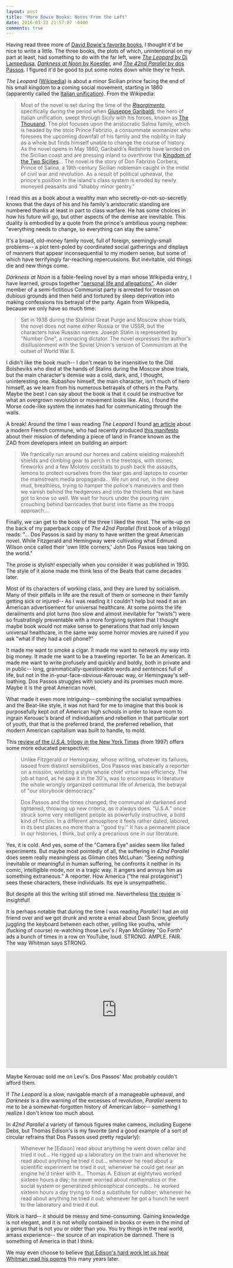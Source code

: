 ```yaml
---
layout: post
title: "More Bowie Books: Notes From the Left"
date: 2016-03-22 21:57:07 -0400
comments: true
---
```


Having read three more of [David Bowie's favorite books](http://sts10.github.io/2016/02/14/bowie-books.html), I thought it'd be nice to write a little. The three books, the plots of which, unintentional on my part at least, had something to do with the far left, were [_The Leopard_ by Di Lampedusa](http://www.amazon.com/dp/0375714790/ref=sr_rp_1?m=ATVPDKIKX0DER&ie=UTF8&qid=1458698414&sr=sr-1&keywords=The+Leopard%3A+A+Novel), [_Darkness at Noon_ by Koestler](http://www.amazon.com/Darkness-at-Noon-Arthur-Koestler/dp/1416540261/ref=sr_1_1?s=books&ie=UTF8&qid=1458698450&sr=1-1&keywords=darkness+at+noon+by+arthur+koestler), and [_The 42nd Parallel_ by dos Passos](http://www.amazon.com/42nd-Parallel-U-S-Trilogy/dp/0618056815/ref=sr_1_1?s=books&ie=UTF8&qid=1458698558&sr=1-1&keywords=the+42nd+parallel+by+john+dos+passos). I figured it'd be good to put some notes down while they're fresh. 

<!-- more -->

_The Leopard_ ([Wikipedia](https://en.wikipedia.org/wiki/The_Leopard)) is about a minor Sicilian prince facing the end of his small kingdom to a coming social movement, starting in 1860 (apparently called the [Italian unification](https://en.wikipedia.org/wiki/Italian_unification)). From the Wikipedia:

> Most of the novel is set during the time of the [_Risorgimento_](https://en.wikipedia.org/wiki/Risorgimento), specifically during the period when [Giuseppe Garibaldi](https://en.wikipedia.org/wiki/Risorgimento), the hero of Italian unification, swept through Sicily with his forces, known as [The Thousand](https://en.wikipedia.org/wiki/I_Mille). The plot focuses upon the aristocratic Salina family, which is headed by the stoic Prince Fabrizio, a consummate womanizer who foresees the upcoming downfall of his family and the nobility in Italy as a whole but finds himself unable to change the course of history. As the novel opens in May 1860, Garibaldi's Redshirts have landed on the Sicilian coast and are pressing inland to overthrow the [Kingdom of the Two Sicilies](https://en.wikipedia.org/wiki/Kingdom_of_the_Two_Sicilies)... The novel is the story of Don Fabrizio Corbera, Prince of Salina, a 19th-century Sicilian nobleman caught in the midst of civil war and revolution. As a result of political upheaval, the prince's position in the island's class system is eroded by newly moneyed peasants and "shabby minor gentry." 

I read this as a book about a wealthy man who secretly-or-not-so-secretly knows that the days of his and his family's aristocratic standing are numbered thanks at least in part to class warfare. He has some choices in how his future will go, but other aspects of the demise are inevitable. This duality is embodied by a quote from the prince's ambitious young nephew: "everything needs to change, so everything can stay the same." 

It's a broad, old-money family novel, full of foreign, seemingly-small problems-- a plot tent-poled by coordinated social gatherings and displays of manners that appear inconsequential to my modern sense, but some of which have terrifyingly far-reaching repercussions. But inevitable, old things die and new things come. 

_Darkness at Noon_ is a fable-feeling novel by a man whose Wikipedia entry, I have learned, groups together ["personal life and allegations"](https://en.wikipedia.org/wiki/Arthur_Koestler#Personal_life_and_allegations). An older member of a semi-fictitious Communist party is arrested for treason on dubious grounds and then held and tortured by sleep deprivation into making confessions his betrayal of the party. Again from Wikipedia, because we only have so much time: 

> Set in 1938 during the Stalinist Great Purge and Moscow show trials, the novel does not name either Russia or the USSR, but the characters have Russian names. Joseph Stalin is represented by "Number One", a menacing dictator. The novel expresses the author's disillusionment with the Soviet Union's version of Communism at the outset of World War II.

I didn't like the book much-- I don't mean to be insensitive to the Old Bolsheviks who died at the hands of Stalins during the Moscow show trials, but the main character's demise was a cold, dark, and, I thought, uninteresting one. Rubashov himself, the main character, isn't much of hero himself, as we learn from his numerous betrayals of others in the Party. Maybe the best I can say about the book is that it could be instructive for what an overgrown revolution or movement looks like. Also, I found the Morse code-like system the inmates had for communicating through the walls. 

A break! Around the time I was reading _The Leopard_ I found [an article](http://www.huckmagazine.com/art-and-culture/french-commune-la-zad-become-symbol-resistance/) about a modern French commune, who had recently produced [this manifesto](https://constellations.boum.org/spip.php?article143) about their mission of defending a piece of land in France known as the ZAD from developers intent on building an airport:

> We frantically run around our homes and cabins wielding makeshift shields and climbing gear to perch in the treetops, with stones, fireworks and a few Molotov cocktails to push back the assaults, lemons to protect ourselves from the tear gas and laptops to counter the mainstream media propaganda... We run and run, in the deep mud, breathless, trying to hamper the police's maneuvers and then we vanish behind the hedgerows and into the thickets that we have got to know so well. We wait for hours under the pouring rain crouching behind barricades that burst into flame as the troops approach....

Finally, we can get to the book of the three I liked the most. The write-up on the back of my paperback copy of _The 42nd Parallel_ (first book of a trilogy) reads: "... Dos Passos is said by many to have written the great American novel. While Fitzgerald and Hemingway were cultivating what Edmund Wilson once called their 'own little corners,' John Dos Passos was taking on the world." 

The prose is stylish! especially when you consider it was published in 1930. The style of it alone made me think less of the Beats that came decades later. 

Most of its characters of working class, and they are lured by socialism. Many of their pitfalls in life are the result of them or someone in their family getting sick or injured-- As I was reading it I couldn't help but read it as an American advertisement for universal healthcare. At some points the life derailments and plot turns (too slow and almost inevitable for "twists") were so frustratingly preventable with a more forgiving system that I thought maybe book would not make sense to generations that had only known universal healthcare, in the same way some horror movies are ruined if you ask "what if they had a cell phone?" 

It made me want to smoke a cigar. It made me want to network my way into big money. It made me want to be a traveling reporter. To be an American. It made me want to write profusely and quickly and boldly, both in private and in public-- long, grammatically-questionable words and sentences full of life, but not in the in-your-face-obvious-Kerouac way, or Hemingway's self-loathing. Dos Passos struggles with society and its promises much more. Maybe it is the great American novel.

What made it even more intriguing-- combining the socialist sympathies and the Beat-like style, it was not hard for me to imagine that this book is purposefully kept out of American high schools in order to leave room to ingrain Kerouac's brand of individualism and rebellion in that particular sort of youth, that that is the preferred brand, the preferred rebellion, that modern American capitalism was built to handle, to mold.  

This [review of the _U.S.A._ trilogy in the New York Times](https://www.nytimes.com/books/97/03/16/bookend/bookend.html) (from 1997) offers some more educated perspective: 

> Unlike Fitzgerald or Hemingway, whose writing, whatever its failures, issued from distinct sensibilities, Dos Passos was basically a reporter on a mission, wielding a style whose chief virtue was efficiency. The job at hand, as he saw it in the 30's, was to encompass in literature the whole wrongly organized communal life of America, the betrayal of "our storybook democracy."

> Dos Passos and the times changed; the communal air darkened and lightened, throwing up new criteria, as it always does. "U.S.A." once struck some very intelligent people as powerfully instructive, a bold kind of fiction. In a different atmosphere it feels rather dated, labored, in its best places no more than a ''good try.'' It has a permanent place in our histories, I think, but only a precarious one in our literature.
 
Yes, it is cold. And yes, some of the "Camera Eye" asides seem like failed experiments. But maybe most pointedly of all, the suffering in _42nd Parallel_ does seem really meaningless as Gilman cites McLuhan: "Seeing nothing inevitable or meaningful in human suffering, he confronts it neither in its comic, intelligible mode, nor in a tragic way. It angers and annoys him as something extraneous." A reporter. How America ("the real protagonist") sees these characters, these individuals. Its eye is unsympathetic. 

But despite all this the writing still stirred me. Nevertheless [the review](https://www.nytimes.com/books/97/03/16/bookend/bookend.html) is insightful! 

It is perhaps notable that during the time I was reading _Parallel_ I had an old friend over and we got drunk and wrote a email about Dash Snow, gleefully juggling the keyboard between each other, yelling like youths, while (fucking of course) re-watching those Levi's / Ryan McGinley "Go Forth" ads a bunch of times in a row on YouTube, loud. STRONG. AMPLE. FAIR. The way Whitman says STRONG.

<iframe width="600" height="318" src="https://www.youtube.com/embed/FdW1CjbCNxw" frameborder="0" allowfullscreen></iframe>

Maybe Kerouac sold me on Levi's. Dos Passos' Mac probably couldn't afford them. 

If _The Leopard_ is a slow, navigable march of a manageable upheaval, and _Darkness_ is a dire warning of the excesses of revolution, _Parallel_ seems to me to be a somewhat-forgotten history of American labor-- something I realize I don't know too much about.

In _42nd Parallel_ a variety of famous figures make cameos, including Eugene Debs, but Thomas Edison's is my favorite (and a good example of a sort of circular refrains that Dos Passos used pretty regularly): 

> Whenever he [Edison] read about anything he went down cellar and tried it out... He rigged up a laboratory on the train and whenever he read about anything he tried it out... whenever he read about a scientific experiment he tried it out, whenever he could get near an engine he'd tinker with it... Thomas A. Edison at eightytwo worked sixteen hours a day; he never worried about mathematics or the social system or generalized philosophical concepts... he worked sixteen hours a day trying to find a substitute for rubber; whenever he read about anything he tried it out; whenever he got a hunch he went to the laboratory and tried it out.

Work is hard-- it should be messy and time-consuming. Gaining knowledge is not elegant, and it is not wholly contained in books or even in the mind of a genius that is not you or older than you. You try things in the real world, amass experience-- the source of an inspiration be damned. There is something of America in that I think. 

We may even choose to believe [that Edison's hard work let us hear Whitman read his poems](http://www.nytimes.com/1992/03/16/books/poem-is-whitman-s-is-the-voice.html) this many years later. 
